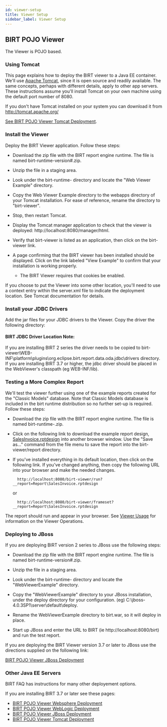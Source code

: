 ```yaml
---
id: viewer-setup
title: Viewer Setup
sidebar_label: Viewer Setup
---
```


## BIRT POJO Viewer
The Viewer is POJO based. 

### Using Tomcat

This page explains how to deploy the BIRT viewer to a Java EE container. We'll use [Apache Tomcat](http://tomcat.apache.org/), since it is open source and readily available. The same concepts, perhaps with different details, apply to other app servers. These instructions assume you'll install Tomcat on your own machine using the default port number of 8080.

If you don't have Tomcat installed on your system you can download it from http://tomcat.apache.org/

[See BIRT POJO Viewer Tomcat Deployment](http://wiki.eclipse.org/BirtPOJO_Viewer_Tomcat_Deployment).

### Install the Viewer

Deploy the BIRT Viewer application. Follow these steps:

* Download the zip file with the BIRT report engine runtime. The file is named birt-runtime-version#.zip.  
    
* Unzip the file in a staging area.

* Look under the birt-runtime- directory and locate the "Web Viewer Example" directory.

* Copy the Web Viewer Example directory to the webapps directory of your Tomcat installation. For ease of reference, rename the directory to "birt-viewer".

* Stop, then restart Tomcat.

* Display the Tomcat manager application to check that the viewer is deployed: http://localhost:8080/manager/html.

* Verify that birt-viewer is listed as an application, then click on the birt-viewer link.
    
* A page confirming that the BIRT viewer has been installed should be displayed. Click on the link labeled "View Example" to confirm that your installation is working properly.

    * The BIRT Viewer requires that cookies be enabled.

If you choose to put the Viewer into some other location, you'll need to use a context entry within the server.xml file to indicate the deployment location. See Tomcat documentation for details.

### Install your JDBC Drivers

Add the jar files for your JDBC drivers to the Viewer. Copy the driver the following directory:

#### BIRT JDBC Driver Location Note:

If you are installing BIRT 2 series the driver needs to be copied to birt-viewer\WEB-INF\platform\plugins\org.eclipse.birt.report.data.oda.jdbc\drivers directory.
If you are installing BIRT 3.7 or higher, the jdbc driver should be placed in the WebViewer's classpath (eg WEB-INF/lib).

### Testing a More Complex Report

We'll test the viewer further using one of the example reports created for the "Classic Models" database. Note that Classic Models database is included in the birt runtime distribution so no further set-up is required. Follow these steps:

* Download the zip file with the BIRT report engine runtime. The file is named birt-runtime-.zip.

* Click on the following link to download the example report design, [SalesInvoice.rptdesign](https://www.eclipse.org/birt/phoenix/examples/solution/SalesInvoice.rptdesign) into another browser window. Use the "Save as..." command from the file menu to save the report into the birt-viewer/report directory.

* If you've installed everything in its default location, then click on the following link. If you've changed anything, then copy the following URL into your browser and make the needed changes.

        http://localhost:8080/birt-viewer/run?__report=Report\SalesInvoice.rptdesign 

    or

        http://localhost:8080/birt-viewer/frameset?__report=Report\SalesInvoice.rptdesign 

The report should run and appear in your browser. See [Viewer Usage](https://www.eclipse.org/birt/documentation/integrating/viewer-usage.php) for information on the Viewer Operations.

### Deploying to JBoss

If you are deploying BIRT version 2 series to JBoss use the following steps:

* Download the zip file with the BIRT report engine runtime. The file is named birt-runtime-version#.zip.

* Unzip the file in a staging area.

* Look under the birt-runtime- directory and locate the "WebViewerExample" directory.

* Copy the "WebViewerExample" directory to your JBoss installation, under the deploy directory for your configuration. (eg) C:\jboss-4.0.3SP1\server\default\deploy.

* Rename the WebViewerExample directory to birt.war, so it will deploy in place.

* Start up JBoss and enter the URL to BIRT (ie http://localhost:8080/birt) and run the test report.

If you are deploying the BIRT Viewer version 3.7 or later to JBoss use the directions supplied on the following link:

[BIRT POJO Viewer JBoss Deployment](https://wiki.eclipse.org/BirtPOJO_Viewer_JBOSS_Deployment)

### Other Java EE Servers
BIRT FAQ has instructions for many other deployement options.

If you are installing BIRT 3.7 or later see these pages:
* [BIRT POJO Viewer Websphere Deployment](https://wiki.eclipse.org/BirtPOJO_Viewer_WebSphere_Deployment)
* [BIRT POJO Viewer WebLogic Deployment](https://wiki.eclipse.org/BirtPOJO_Viewer_WebLogic_Deployment)
* [BIRT POJO Viewer JBoss Deployment](https://wiki.eclipse.org/BirtPOJO_Viewer_JBOSS_Deployment)
* [BIRT POJO Viewer Tomcat Deployment](https://wiki.eclipse.org/BirtPOJO_Viewer_Tomcat_Deployment)
